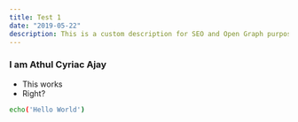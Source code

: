 ```yaml
---
title: Test 1
date: "2019-05-22"
description: This is a custom description for SEO and Open Graph purposes, rather than the default generated excerpt. Simply add a description field to the frontmatter.
---
```

### I am Athul Cyriac Ajay
- This works
- Right?
```bash
echo('Hello World')
```